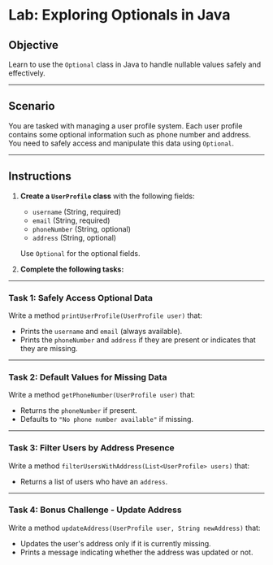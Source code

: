 # Lab: Exploring Optionals in Java

## Objective
Learn to use the `Optional` class in Java to handle nullable values safely and effectively.

---

## Scenario
You are tasked with managing a user profile system. Each user profile contains some optional information such as phone number and address. You need to safely access and manipulate this data using `Optional`.

---

## Instructions

1. **Create a `UserProfile` class** with the following fields:
   - `username` (String, required)
   - `email` (String, required)
   - `phoneNumber` (String, optional)
   - `address` (String, optional)

   Use `Optional` for the optional fields.

2. **Complete the following tasks:**

---

### Task 1: Safely Access Optional Data
Write a method `printUserProfile(UserProfile user)` that:
- Prints the `username` and `email` (always available).
- Prints the `phoneNumber` and `address` if they are present or indicates that they are missing.

---

### Task 2: Default Values for Missing Data
Write a method `getPhoneNumber(UserProfile user)` that:
- Returns the `phoneNumber` if present.
- Defaults to `"No phone number available"` if missing.

---

### Task 3: Filter Users by Address Presence
Write a method `filterUsersWithAddress(List<UserProfile> users)` that:
- Returns a list of users who have an `address`.

---

### Task 4: Bonus Challenge - Update Address
Write a method `updateAddress(UserProfile user, String newAddress)` that:
- Updates the user's address only if it is currently missing.
- Prints a message indicating whether the address was updated or not.

